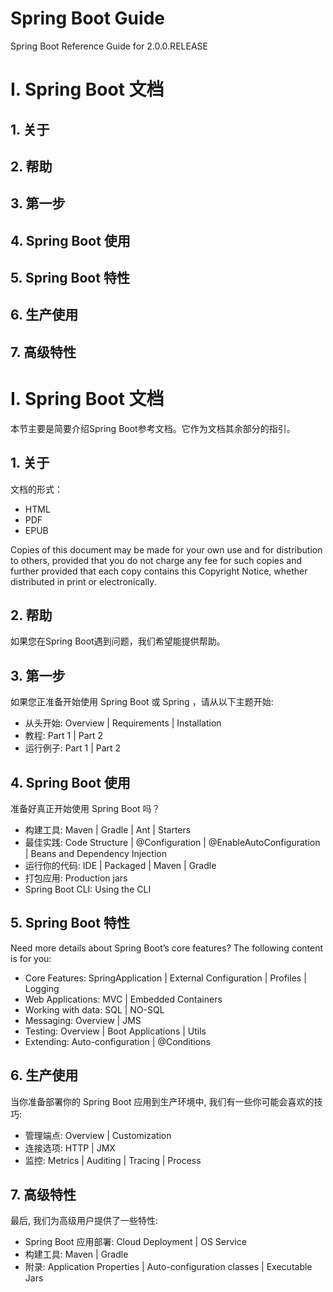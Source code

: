 # Spring Boot Guide

Spring Boot Reference Guide for 2.0.0.RELEASE


# I. Spring Boot 文档
## 1. 关于
## 2. 帮助
## 3. 第一步
## 4. Spring Boot 使用
## 5. Spring Boot 特性
## 6. 生产使用
## 7. 高级特性


# I. Spring Boot 文档

本节主要是简要介绍Spring Boot参考文档。它作为文档其余部分的指引。

## 1. 关于

文档的形式：

* HTML
* PDF
* EPUB

Copies of this document may be made for your own use and for distribution to others, provided that you do not charge any fee for such copies and further provided that each copy contains this Copyright Notice, whether distributed in print or electronically.

## 2. 帮助

如果您在Spring Boot遇到问题，我们希望能提供帮助。

## 3. 第一步

如果您正准备开始使用 Spring Boot 或 Spring ，请从以下主题开始:

* 从头开始: Overview | Requirements | Installation
* 教程: Part 1 | Part 2
* 运行例子: Part 1 | Part 2

## 4. Spring Boot 使用

准备好真正开始使用 Spring Boot 吗？

* 构建工具: Maven | Gradle | Ant | Starters
* 最佳实践: Code Structure | @Configuration | @EnableAutoConfiguration | Beans and Dependency Injection
* 运行你的代码: IDE | Packaged | Maven | Gradle
* 打包应用: Production jars
* Spring Boot CLI: Using the CLI

## 5. Spring Boot 特性

Need more details about Spring Boot’s core features? The following content is for you:

* Core Features: SpringApplication | External Configuration | Profiles | Logging
* Web Applications: MVC | Embedded Containers
* Working with data: SQL | NO-SQL
* Messaging: Overview | JMS
* Testing: Overview | Boot Applications | Utils
* Extending: Auto-configuration | @Conditions

## 6. 生产使用

当你准备部署你的 Spring Boot 应用到生产环境中, 我们有一些你可能会喜欢的技巧:

* 管理端点: Overview | Customization
* 连接选项: HTTP | JMX
* 监控: Metrics | Auditing | Tracing | Process

## 7. 高级特性

最后, 我们为高级用户提供了一些特性:

* Spring Boot 应用部署: Cloud Deployment | OS Service
* 构建工具: Maven | Gradle
* 附录: Application Properties | Auto-configuration classes | Executable Jars